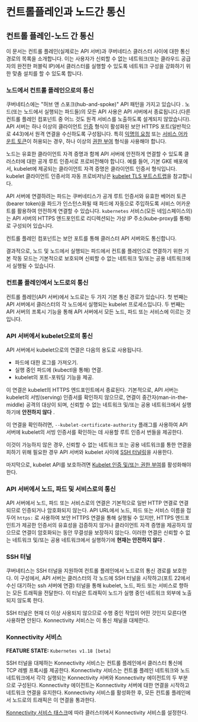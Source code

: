 # 컨트롤플레인과 노드간 통신

## 컨트롤 플레인-노드 간 통신

이 문서는 컨트롤 플레인\(실제로는 API 서버\)과 쿠버네티스 클러스터 사이에 대한 통신 경로의 목록을 소개합니다.  이는 사용자가 신뢰할 수 없는 네트워크\(또는 클라우드 공급자의 완전한 퍼블릭 IP\)에서 클러스터를 실행할 수 있도록 네트워크 구성을 강화하기 위한 맞춤 설치를 할 수 있도록 합니다.

### 노드에서 컨트롤 플레인으로의 통신 <a id="&#xB178;&#xB4DC;&#xC5D0;&#xC11C;-&#xCEE8;&#xD2B8;&#xB864;-&#xD50C;&#xB808;&#xC778;&#xC73C;&#xB85C;&#xC758;-&#xD1B5;&#xC2E0;"></a>

쿠버네티스에는 "허브 앤 스포크\(hub-and-spoke\)" API 패턴을 가지고 있습니다 . 노드\(또는 노드에서 실행되는 파드들\)의 모든 API 사용은 API 서버에서 종료됩니다.\(다른 컨트롤 플레인 컴포넌트 중 어느 것도 원격 서비스를 노출하도록 설계되지 않았습니다\). API 서버는 하나 이상의 클라이언트 [인증](https://kubernetes.io/docs/reference/access-authn-authz/authentication/) 형식이 활성화된 보안 HTTPS 포트\(일반적으로 443\)에서 원격 연결을 수신하도록 구성됩니다. 특히 [익명의 요청](https://kubernetes.io/docs/reference/access-authn-authz/authentication/#anonymous-requests) 또는 [서비스 어카운트 토큰](https://kubernetes.io/docs/reference/access-authn-authz/authentication/#service-account-tokens)이 허용되는 경우, 하나 이상의 [권한 부여](https://kubernetes.io/docs/reference/access-authn-authz/authorization/) 형식을 사용해야 합니다.

노드는 유효한 클라이언트 자격 증명과 함께 API 서버에 안전하게 연결할 수 있도록 클러스터에 대한 공개 루트 인증서로 프로비전해야 합니다. 예를 들어, 기본 GKE 배포에서, kubelet에 제공되는 클라이언트 자격 증명은 클라이언트 인증서 형식입니다. kubelet 클라이언트 인증서의 자동 프로비저닝은 [kubelet TLS 부트스트랩](https://kubernetes.io/docs/reference/command-line-tools-reference/kubelet-tls-bootstrapping/)을 참고합니다.

API 서버에 연결하려는 파드는 쿠버네티스가 공개 루트 인증서와 유효한 베어러 토큰\(bearer token\)을 파드가 인스턴스화될 때 파드에 자동으로 주입하도록 서비스 어카운트를 활용하여 안전하게 연결할 수 있습니다. `kubernetes` 서비스\(모든 네임스페이스의\)는 API 서버의 HTTPS 엔드포인트로 리디렉션되는 가상 IP 주소\(kube-proxy를 통해\)로 구성되어 있습니다. 

컨트롤 플레인 컴포넌트는 보안 포트를 통해 클러스터 API 서버와도 통신합니다. 

결과적으로, 노드 및 노드에서 실행되는 파드에서 컨트롤 플레인으로 연결하기 위한 기본 작동 모드는 기본적으로 보호되며 신뢰할 수 없는 네트워크 및/또는 공용 네트워크에서 실행될 수 있습니다. 

### 컨트롤 플레인에서 노드로의 통신 <a id="&#xCEE8;&#xD2B8;&#xB864;-&#xD50C;&#xB808;&#xC778;&#xC5D0;&#xC11C;-&#xB178;&#xB4DC;&#xB85C;&#xC758;-&#xD1B5;&#xC2E0;"></a>

컨트롤 플레인\(API 서버\)에서 노드로는 두 가지 기본 통신 경로가 있습니다.  첫 번째는 API 서버에서 클러스터의 각 노드에서 실행되는 kubelet 프로세스입니다. 두 번째는 API 서버의 프록시 기능을 통해 API 서버에서 모든 노드, 파드 또는 서비스에 이르는 것입니다. 

### API 서버에서 kubelet으로의 통신

API 서버에서 kubelet으로의 연결은 다음의 용도로 사용됩니다.

* 파드에 대한 로그를 가져오기.
* 실행 중인 파드에 \(kubectl을 통해\) 연결.
* kubelet의 포트-포워딩 기능을 제공. 

이 연결은 kubelet의 HTTPS 엔드포인트에서 종료된다. 기본적으로, API 서버는 kubelet의 서빙\(serving\) 인증서를 확인하지 않으므로, 연결이 중간자\(man-in-the-middle\) 공격의 대상이 되며, 신뢰할 수 없는 네트워크 및/또는 공용 네트워크에서 실행하기에 **안전하지 않다** .

이 연결을 확인하려면, `--kubelet-certificate-authority` 플래그를 사용하여 API 서버에 kubelet의 서빙 인증서를 확인하는 데 사용할 루트 인증서 번들을 제공한다.

이것이 가능하지 않은 경우, 신뢰할 수 없는 네트워크 또는 공용 네트워크를 통한 연결을 피하기 위해 필요한 경우 API 서버와 kubelet 사이에 [SSH 터널링](https://kubernetes.io/ko/docs/concepts/architecture/control-plane-node-communication/#ssh-%ED%84%B0%EB%84%90)을 사용한다.

마지막으로, kubelet API를 보호하려면 [Kubelet 인증 및/또는 권한 부여](https://kubernetes.io/docs/admin/kubelet-authentication-authorization/)를 활성화해야 한다.

### API 서버에서 노드, 파드 및 서비스로의 통신

API 서버에서 노드, 파드 또는 서비스로의 연결은 기본적으로 일반 HTTP 연결로 연결되므로 인증되거나 암호화되지 않는다. API URL에서 노드, 파드 또는 서비스 이름을 접두어 `https:` 로 사용하여 보안 HTTPS 연결을 통해 실행될 수 있지만, HTTPS 엔드포인트가 제공한 인증서의 유효성을 검증하지 않거나 클라이언트 자격 증명을 제공하지 않으므로 연결이 암호화되는 동안 무결성을 보장하지 않는다. 이러한 연결은 신뢰할 수 없는 네트워크 및/또는 공용 네트워크에서 실행하기에 **현재는 안전하지 않다** .

### SSH 터널

쿠버네티스는 SSH 터널을 지원하여 컨트롤 플레인에서 노드로의 통신 경로를 보호한다. 이 구성에서, API 서버는 클러스터의 각 노드에 SSH 터널을 시작하고\(포트 22에서 수신 대기하는 ssh 서버에 연결\) 터널을 통해 kubelet, 노드, 파드 또는 서비스로 향하는 모든 트래픽을 전달한다. 이 터널은 트래픽이 노드가 실행 중인 네트워크 외부에 노출되지 않도록 한다.

SSH 터널은 현재 더 이상 사용되지 않으므로 수행 중인 작업이 어떤 것인지 모른다면 사용하면 안된다. Konnectivity 서비스는 이 통신 채널을 대체한다.

### Konnectivity 서비스

**FEATURE STATE:** `Kubernetes v1.18 [beta]`

SSH 터널을 대체하는 Konnectivity 서비스는 컨트롤 플레인에서 클러스터 통신에 TCP 레벨 프록시를 제공한다. Konnectivity 서비스는 컨트롤 플레인 네트워크와 노드 네트워크에서 각각 실행되는 Konnectivity 서버와 Konnectivity 에이전트의 두 부분으로 구성된다. Konnectivity 에이전트는 Konnectivity 서버에 대한 연결을 시작하고 네트워크 연결을 유지한다. Konnectivity 서비스를 활성화한 후, 모든 컨트롤 플레인에서 노드로의 트래픽은 이 연결을 통과한다.

[Konnectivity 서비스 태스크](https://kubernetes.io/docs/tasks/extend-kubernetes/setup-konnectivity/)에 따라 클러스터에서 Konnectivity 서비스를 설정한다.

